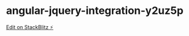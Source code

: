 # angular-jquery-integration-y2uz5p

[Edit on StackBlitz ⚡️](https://stackblitz.com/edit/angular-jquery-integration-y2uz5p)